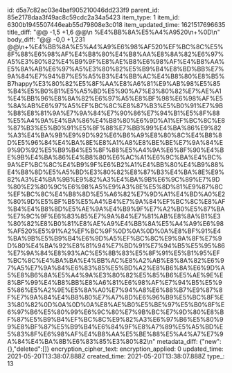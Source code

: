id: d5a7c82ac03e4baf905210046dd233f9
parent_id: 85e2178daa3f49ac8c59cdc2a34a5423
item_type: 1
item_id: 6300b1945507446eab55d79808e3c018
item_updated_time: 1621517696635
title_diff: "@@ -1,5 +1,6 @@\\n %E4%BB%8A%E5%A4%A9520\\n+%0D\\n"
body_diff: "@@ -0,0 +1,231 @@\\n+%E4%BB%8A%E5%A4%A9%E6%98%AF520%EF%BC%8C%E5%8F%88%E6%98%AF%E4%B8%80%E4%B8%AA%E8%8A%82%E6%97%A5%E3%80%82%E4%B9%9F%E8%AE%B8%E6%98%AF%E4%B8%AA%E5%8A%AB%E6%97%A5%E3%80%82%E5%B9%B4%E8%BD%BB%E7%9A%84%E7%94%B7%E5%A5%B3%E4%BB%AC%E4%B8%80%E8%B5%B7happy%E3%80%82%E5%8F%AA%E8%A6%81%E9%AB%98%E5%85%B4%E5%B0%B1%E5%A5%BD%E5%90%A7%E3%80%82%E7%AE%A1%E4%BB%96%E8%8A%82%E6%97%A5%E8%BF%98%E6%98%AF%E5%8A%AB%E6%97%A5%EF%BC%8C%E8%87%B3%E5%B0%91%E7%9B%B8%E8%81%9A%E7%9A%84%E7%90%86%E7%94%B1%E5%8F%88%E5%A4%9A%E4%BA%86%E4%B8%80%E6%9D%A1%EF%BC%8C%E8%87%B3%E5%B0%91%E5%8F%88%E7%BB%99%E4%BA%86%E9%82%A3%E4%BA%9B%E9%9D%92%E6%B6%A9%E8%80%8C%E4%B8%8D%E5%96%84%E4%BA%8E%E8%A1%A8%E8%BE%BE%E7%9A%84%E9%9D%92%E5%B9%B4%E5%8F%88%E5%A4%9A%E6%8F%90%E4%BE%9B%E4%BA%86%E4%B8%80%E6%AC%A1%E6%9C%BA%E4%BC%9A%EF%BC%8C%E4%B9%9F%E6%B2%A1%E4%BB%80%E4%B9%88%E4%B8%8D%E5%A5%BD%E3%80%82%E8%87%B3%E4%BA%8E%E9%82%A3%E4%BA%9B%E9%82%A3%E4%BA%9B%E6%9C%89%E7%9D%80%E2%80%9C%E6%98%A5%E9%A3%8E%E5%8D%81%E9%87%8C%EF%BC%8C%E4%B8%8D%E5%A6%82%E7%9D%A1%E4%BD%A0%E2%80%9D%E5%BF%B5%E5%A4%B4%E7%9A%84%EF%BC%8C%E8%AF%B4%E4%B8%8D%E5%AE%9A%E4%B9%9F%E7%A2%B0%E5%87%BA%E7%9C%9F%E6%83%85%E7%9A%84%E7%81%AB%E8%8A%B1%E3%80%82%E8%B0%81%E8%AE%A9%E4%BB%8A%E5%A4%A9%E6%98%AF520%E5%91%A2%EF%BC%9F%0D%0A%0D%0A%E8%BF%91%E4%BA%9B%E5%B9%B4%E6%9D%A5%EF%BC%8C%E9%9A%8F%E7%9D%80%E4%BA%92%E8%81%94%E7%BD%91%E7%94%B5%E5%95%86%E7%9A%84%E8%93%AC%E5%8B%83%E5%8F%91%E5%B1%95%EF%BC%8C%E4%BA%BA%E4%BB%AC%E8%A2%AB%E8%8A%82%E6%97%A5%E7%9A%84%E6%83%85%E5%BD%A2%E8%B6%8A%E6%9D%A5%E8%B6%8A%E5%A4%9A%E3%80%82%E5%85%B6%E5%AE%9E%E8%BF%99%E4%B8%BB%E8%A6%81%E6%98%AF%E7%94%B5%E5%95%86%E5%A2%9E%E5%8A%A0%E7%94%A8%E6%88%B7%E9%87%8F%E7%9A%84%E4%B8%80%E7%A7%8D%E6%96%B9%E5%BC%8F%E3%80%82%0D%0A%0D%0A%E8%AE%B0%E5%BE%97%E5%B0%8F%E6%97%B6%E5%80%99%E6%9C%80%E7%9B%BC%E7%9D%80%E8%BF%87%E5%B9%B4%EF%BC%8C%E9%82%A3%E6%97%B6%E5%80%99%E8%BF%87%E5%B9%B4%E6%84%9F%E8%A7%89%E5%A5%BD%E5%83%8F%E6%98%AF%E4%B8%AA%E5%BE%88%E5%A4%A7%E7%9A%84%E4%BA%8B%E6%83%85%E3%80%82\\n"
metadata_diff: {"new":{},"deleted":[]}
encryption_cipher_text: 
encryption_applied: 0
updated_time: 2021-05-20T13:38:07.888Z
created_time: 2021-05-20T13:38:07.888Z
type_: 13